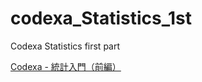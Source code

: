 # codexa_Statistics_1st
Codexa Statistics first part

[Codexa - 統計入門（前編）](https://student.codexa.net/contents/index/8)
